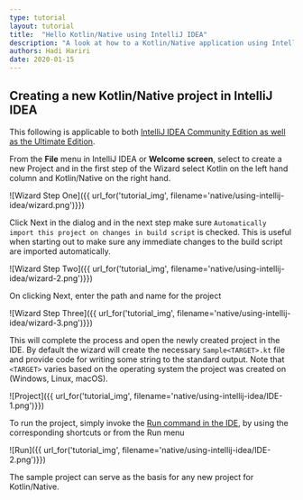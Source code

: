 ```yaml
---
type: tutorial
layout: tutorial
title:  "Hello Kotlin/Native using IntelliJ IDEA"
description: "A look at how to a Kotlin/Native application using IntelliJ IDEA"
authors: Hadi Hariri
date: 2020-01-15
---
```


<!--- To become a How-To. Need to change type to new "HowTo" --->


## Creating a new Kotlin/Native project in IntelliJ IDEA

This following is applicable to both [IntelliJ IDEA Community Edition as well as the Ultimate Edition](https://www.jetbrains.com/idea).


From the **File** menu in IntelliJ IDEA or **Welcome screen**, select to create a new Project and in the first step of the Wizard
select Kotlin on the left hand column and Kotlin/Native on the right hand.

![Wizard Step One]({{ url_for('tutorial_img', filename='native/using-intellij-idea/wizard.png')}})

Click Next in the dialog and in the next step make sure `Automatically import this project on changes in build script` is checked. This is useful when starting
out to make sure any immediate changes to the build script are imported automatically. 

![Wizard Step Two]({{ url_for('tutorial_img', filename='native/using-intellij-idea/wizard-2.png')}})

On clicking Next, enter the path and name for the project 

![Wizard Step Three]({{ url_for('tutorial_img', filename='native/using-intellij-idea/wizard-3.png')}})

This will complete the process and open the newly created project in the IDE. By default the wizard will create the necessary
`Sample<TARGET>.kt` file and provide code for writing some string to the standard output. Note that `<TARGET>` varies based on the operating
system the project was created on (Windows, Linux, macOS).

![Project]({{ url_for('tutorial_img', filename='native/using-intellij-idea/IDE-1.png')}})

To run the project, simply invoke the [Run command in the IDE](https://www.jetbrains.com/help/idea/running-applications.html), by using the corresponding shortcuts or from the Run menu

![Run]({{ url_for('tutorial_img', filename='native/using-intellij-idea/IDE-2.png')}})

The sample project can serve as the basis for any new project for Kotlin/Native.

